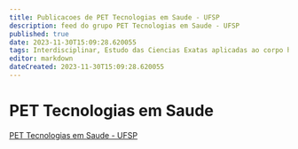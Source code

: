 ```yaml
---
title: Publicacoes de PET Tecnologias em Saude - UFSP 
description: feed do grupo PET Tecnologias em Saude - UFSP
published: true
date: 2023-11-30T15:09:28.620055
tags: Interdisciplinar, Estudo das Ciencias Exatas aplicadas ao corpo humano
editor: markdown
dateCreated: 2023-11-30T15:09:28.620055
---
```


# PET Tecnologias em Saude
[PET Tecnologias em Saude - UFSP](/grupo/1PETTecnologiasemSaudeUFSP.md)